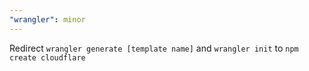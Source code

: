 ```yaml
---
"wrangler": minor
---
```


Redirect `wrangler generate [template name]` and `wrangler init` to `npm create cloudflare`
